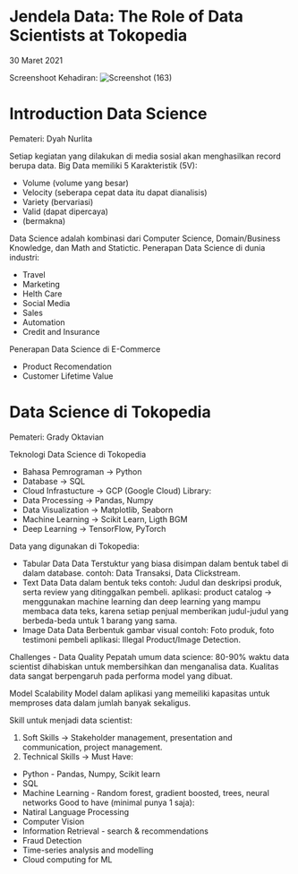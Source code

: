 # Jendela Data: The Role of Data Scientists at Tokopedia
30 Maret 2021

Screenshoot Kehadiran:
![Screenshot (163)](https://user-images.githubusercontent.com/81434333/160828942-9aaa53c9-e07e-4052-927b-0d134c837d20.png)

# Introduction Data Science 
Pemateri: Dyah Nurlita

Setiap kegiatan yang dilakukan di media sosial akan menghasilkan record berupa data.
Big Data memiliki 5 Karakteristik (5V):
- Volume (volume yang besar)
- Velocity (seberapa cepat data itu dapat dianalisis)
- Variety (bervariasi)
- Valid (dapat dipercaya)
- (bermakna)

Data Science adalah kombinasi dari Computer Science, Domain/Business Knowledge, dan Math and Statictic.
Penerapan Data Science di dunia industri:
- Travel
- Marketing
- Helth Care
- Social Media
- Sales
- Automation
- Credit and Insurance

Penerapan Data Science di E-Commerce
- Product Recomendation
- Customer Lifetime Value

# Data Science di Tokopedia
Pemateri: Grady Oktavian

Teknologi Data Science di Tokopedia
- Bahasa Pemrograman -> Python
- Database -> SQL
- Cloud Infrastucture -> GCP (Google Cloud)
Library:
- Data Processing -> Pandas, Numpy
- Data Visualization -> Matplotlib, Seaborn
- Machine Learning -> Scikit Learn, Ligth BGM
- Deep Learning -> TensorFlow, PyTorch

Data yang digunakan di Tokopedia:
- Tabular Data
Data Terstuktur yang biasa disimpan dalam bentuk tabel di dalam database.
contoh: Data Transaksi, Data Clickstream.
- Text Data
Data dalam bentuk teks
contoh: Judul dan deskripsi produk, serta review yang ditinggalkan pembeli.
aplikasi: product catalog -> menggunakan machine learning dan deep learning yang mampu membaca data teks, karena setiap penjual memberikan judul-judul yang berbeda-beda untuk 1 barang yang sama.
- Image Data
Data Berbentuk gambar visual
contoh: Foto produk, foto testimoni pembeli
aplikasi: Illegal Product/Image Detection.

Challenges - Data Quality
Pepatah umum data science:
80-90% waktu data scientist dihabiskan untuk membersihkan dan menganalisa data. Kualitas data sangat berpengaruh pada performa model yang dibuat.

Model Scalability
Model dalam aplikasi yang memeiliki kapasitas untuk memproses data dalam jumlah banyak sekaligus.

Skill untuk menjadi data scientist:
1. Soft Skills -> Stakeholder management, presentation and communication, project management.
2. Technical Skills ->
Must Have:
- Python - Pandas, Numpy, Scikit learn
- SQL
- Machine Learning - Random forest, gradient boosted, trees, neural networks
Good to have (minimal punya 1 saja):
- Natiral Language Processing
- Computer Vision
- Information Retrieval - search & recommendations
- Fraud Detection
- Time-series analysis and modelling
- Cloud computing for ML
